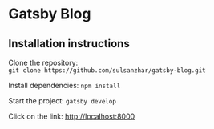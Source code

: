 # Gatsby Blog

## Installation instructions

Clone the repository:  
`git clone https://github.com/sulsanzhar/gatsby-blog.git`

Install dependencies: `npm install`

Start the project: `gatsby develop`

Click on the link: [http://localhost:8000](http://localhost:8000)
